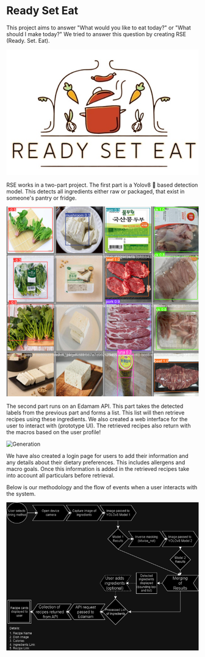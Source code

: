 # Ready Set Eat

This project aims to answer "What would you like to eat today?"  or "What should I make today?" We tried to answer this question by creating RSE (Ready. Set. Eat). 

<div align="center" style = "width = 200px">
	<img src="assets/main.jpeg">
</div>


RSE works in a two-part project. 
The first part is a Yolov8 🚀 based detection model. This detects all ingredients either raw or packaged, that exist in someone's pantry or fridge. 

![Detection Using YOLO](assets/yolo_detect.png)

The second part runs on an Edamam API. This part takes the detected labels from the previous part and forms a list. This list will then retrieve recipes using these ingredients. We also created a web interface for the user to interact with (prototype UI). The retrieved recipes also return with the macros based on the user profile!

![Generation](assets/generate.png)

We have also created a login page for users to add their information and any details about their dietary preferences. This includes allergens and macro goals. Once this information is added in the retrieved recipes take into account all particulars before retrieval. 

Below is our methodology and the flow of events when a user interacts with the system. 

![methodology](assets/method.jpeg)
